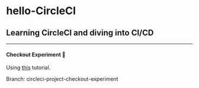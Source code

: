 # hello-CircleCI

## Learning CircleCI and diving into CI/CD

---

#### Checkout Experiment  🤙

Using [this](https://circleci.com/docs/2.0/configuration-reference/#checkout) tutorial.

Branch: circleci-project-checkout-experiment
